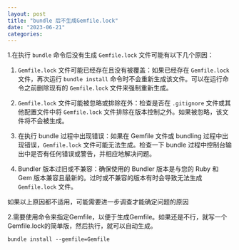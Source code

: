 ```yaml
---
layout: post
title: "bundle 后不生成Gemfile.lock"
date: "2023-06-21"
categories: 
---
```

<p>1.在执行 <code>bundle</code> 命令后没有生成 <code>Gemfile.lock</code> 文件可能有以下几个原因：</p>

<ol>
	<li>
	<p><code>Gemfile.lock</code> 文件可能已经存在且没有被覆盖：如果已经存在 <code>Gemfile.lock</code> 文件，再次运行 <code>bundle install</code> 命令时不会重新生成该文件。可以在运行命令之前删除现有的 <code>Gemfile.lock</code> 文件来强制重新生成。</p>
	</li>
	<li>
	<p><code>Gemfile.lock</code> 文件可能被忽略或排除在外：检查是否在 <code>.gitignore</code> 文件或其他配置文件中将 <code>Gemfile.lock</code> 文件排除在版本控制之外。如果被忽略，该文件将不会被生成。</p>
	</li>
	<li>
	<p>在执行 bundle 过程中出现错误：如果在 Gemfile 文件或 bundling 过程中出现错误，<code>Gemfile.lock</code> 文件可能无法生成。检查一下 bundle 过程中控制台输出中是否有任何错误或警告，并相应地解决问题。</p>
	</li>
	<li>
	<p>Bundler 版本过旧或不兼容：确保使用的 Bundler 版本是与您的 Ruby 和 Gem 版本兼容且最新的。过时或不兼容的版本有时会导致无法生成 <code>Gemfile.lock</code> 文件。</p>
	</li>
</ol>

<p>如果以上原因都不适用，可能需要进一步调查才能确定问题的原因</p>

<p>2.需要使用命令来指定Gemfile，以便于生成Gemfile。如果还是不行，就写一个Gemfile.lock的简单版，然后执行，就可以自动生成。</p>

<pre>
<code>bundle install --gemfile=Gemfile</code></pre>

